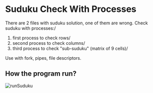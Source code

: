 # Suduku Check With Processes

There are 2 files with suduku solution, one of them are wrong.
Check suduku with processes:/
1. first process to check rows/
2. second process to check columns/
3. third process to check "sub-suduku" (matrix of 9 cells)/

Use with fork, pipes, file descriptors.

## How the program run? 
![runSuduku](https://user-images.githubusercontent.com/56959832/71641990-f3881400-2cac-11ea-9a5d-46fbd4383472.JPG)
